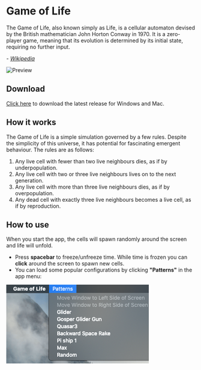 # Game of Life

The Game of Life, also known simply as Life, is a cellular automaton devised by the British mathematician John Horton Conway in 1970. It is a zero-player game, meaning that its evolution is determined by its initial state, requiring no further input.

*- [Wikipedia](https://en.wikipedia.org/wiki/Conway's_Game_of_Life)*

![Preview](/assets/preview.gif)

## Download
[Click here](https://github.com/DarylPinto/game-of-life/releases/latest) to download the latest release for Windows and Mac.

## How it works
The Game of Life is a simple simulation governed by a few rules. Despite the simplicity of this universe, it has potential for fascinating emergent behaviour. The rules are as follows:

1. Any live cell with fewer than two live neighbours dies, as if by underpopulation.
2. Any live cell with two or three live neighbours lives on to the next generation.
3. Any live cell with more than three live neighbours dies, as if by overpopulation.
4. Any dead cell with exactly three live neighbours becomes a live cell, as if by reproduction.

## How to use

When you start the app, the cells will spawn randomly around the screen and life will unfold.

* Press **spacebar** to freeze/unfreeze time. While time is frozen you can **click** around the screen to spawn new cells.
* You can load some popular configurations by clicking **"Patterns"** in the app menu: 

![Preview](/assets/menu.png)
